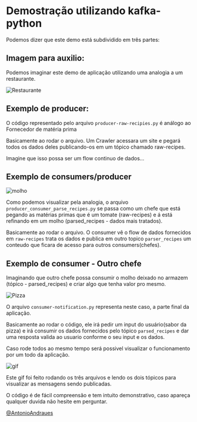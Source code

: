 # Demostração utilizando kafka-python
Podemos dizer que este demo está subdividido em três partes:
## Imagem para auxilio:
Podemos imaginar este demo de aplicação utilizando uma analogia a um restaurante.

![Restaurante](https://p70.f4.n0.cdn.getcloudapp.com/items/bLup9Gmj/Image+2019-11-18+at+9.18.05+PM.png?v=8dfd72e634760f8f381042dbbf5518e2)

## Exemplo de producer:

O código representado pelo arquivo `producer-raw-recipies.py` é análogo ao Fornecedor de matéria prima

Basicamente ao rodar o arquivo. Um Crawler acessara um site e pegará todos os dados deles publicando-os em um tópico chamado raw-recipes.

Imagine que isso possa ser um flow continuo de dados...

## Exemplo de consumers/producer
![molho](https://p70.f4.n0.cdn.getcloudapp.com/items/xQuv20bL/Image+2019-11-18+at+9.25.59+PM.png?v=7f9320cfc520a080518ef90f30060cea)

Como podemos visualizar pela analogia, o arquivo `producer_consumer_parse_recipes.py` se passa como um chefe que está pegando as matérias primas que é um tomate (raw-recipes) e á está refinando em um molho (parsed_recipes - dados mais tratados). 

Basicamente ao rodar o arquivo. O consumer vê o flow de dados fornecidos em `raw-recipes` trata os dados e publica em outro topico `parser_recipes` um conteudo que ficara de acesso para outros consumers(chefes).

## Exemplo de consumer - Outro chefe 
Imaginando que outro chefe possa consumir o molho deixado no armazem (tópico - parsed_recipes) e criar algo que tenha valor pro mesmo.

![Pizza](https://p70.f4.n0.cdn.getcloudapp.com/items/RBu0jXZg/Image+2019-11-18+at+9.34.08+PM.png?v=f639fae6610a6810127672a8197934fd
)

O arquivo `consumer-notification.py` representa neste caso, a parte final da aplicação. 

Basicamente ao rodar o código, ele irá pedir um input do usuário(sabor da pizza) e irá consumir os dados fornecidos pelo tópico `parsed_recipes` e dar uma resposta valida ao usuario conforme o seu input e os dados.

Caso rode todos ao mesmo tempo será possivel visualizar o funcionamento por um todo da aplicação.

![gif](https://p70.f4.n0.cdn.getcloudapp.com/items/p9uzJ5DQ/gif.gif)

Este gif foi feito rodando os três arquivos e lendo os dois tópicos para visualizar as mensagens sendo publicadas.

O código é de fácil compreensão e tem intuito demonstrativo, caso apareça qualquer duvida não hesite em perguntar.  

[@AntonioAndraues]( https://github.com/AntonioAndraues )







